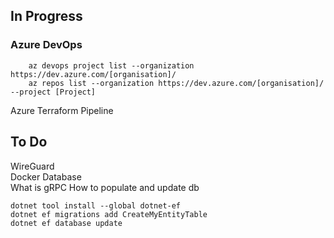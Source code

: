 ## In Progress

### Azure DevOps

```Shell
    az devops project list --organization https://dev.azure.com/[organisation]/  
    az repos list --organization https://dev.azure.com/[organisation]/ --project [Project]
```

Azure Terraform Pipeline  

## To Do

WireGuard  
Docker Database  
What is gRPC
How to populate and update db
```Shell
dotnet tool install --global dotnet-ef
dotnet ef migrations add CreateMyEntityTable
dotnet ef database update
```
